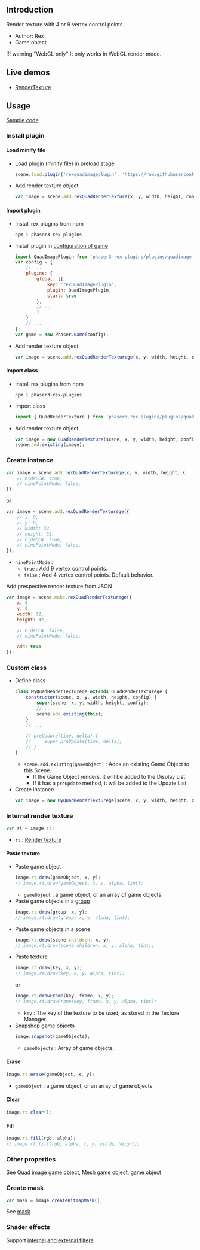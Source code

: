 ## Introduction

Render texture with 4 or 9 vertex control points.

- Author: Rex
- Game object

!!! warning "WebGL only"
    It only works in WebGL render mode.

## Live demos

- [RenderTexture](https://codepen.io/rexrainbow/pen/ZEJNLNq)

## Usage

[Sample code](https://github.com/rexrainbow/phaser3-rex-notes/tree/master/examples/quad-render-texture)

### Install plugin

#### Load minify file

- Load plugin (minify file) in preload stage
    ```javascript
    scene.load.plugin('rexquadimageplugin', 'https://raw.githubusercontent.com/rexrainbow/phaser3-rex-notes/master/dist/rexquadimageplugin.min.js', true);
    ```
- Add render texture object
    ```javascript
    var image = scene.add.rexQuadRenderTexture(x, y, width, height, config);
    ```

#### Import plugin

- Install rex plugins from npm
    ```
    npm i phaser3-rex-plugins
    ```
- Install plugin in [configuration of game](game.md#configuration)
    ```javascript
    import QuadImagePlugin from 'phaser3-rex-plugins/plugins/quadimage-plugin.js';
    var config = {
        // ...
        plugins: {
            global: [{
                key: 'rexQuadImagePlugin',
                plugin: QuadImagePlugin,
                start: true
            },
            // ...
            ]
        }
        // ...
    };
    var game = new Phaser.Game(config);
    ```
- Add render texture object
    ```javascript
    var image = scene.add.rexQuadRenderTexturege(x, y, width, height, config);
    ```

#### Import class

- Install rex plugins from npm
    ```
    npm i phaser3-rex-plugins
    ```
- Import class
    ```javascript
    import { QuadRenderTexture } from 'phaser3-rex-plugins/plugins/quadimage.js';
    ```
- Add render texture object
    ```javascript
    var image = new QuadRenderTexture(scene, x, y, width, height, config);
    scene.add.existing(image);
    ```

### Create instance

```javascript
var image = scene.add.rexQuadRenderTexturege(x, y, width, height, {
    // hideCCW: true,
    // ninePointMode: false,
});
```

or

```javascript
var image = scene.add.rexQuadRenderTexturege({
    // x: 0,
    // y: 0,
    // width: 32,
    // height: 32,
    // hideCCW: true,
    // ninePointMode: false,
});
```

- `ninePointMode` :
    - `true` : Add 9 vertex control points.
    - `false` : Add 4 vertex control points. Default behavior.

Add prespective render texture from JSON

```javascript
var image = scene.make.rexQuadRenderTexturege({
    x: 0,
    y: 0,    
    width: 32,
    height: 32,

    // hideCCW: false,
    // ninePointMode: false,

    add: true
});
```

### Custom class

- Define class
    ```javascript
    class MyQuadRenderTexturege extends QuadRenderTexturege {
        constructor(scene, x, y, width, height, config) {
            super(scene, x, y, width, height, config);
            // ...
            scene.add.existing(this);
        }
        // ...

        // preUpdate(time, delta) {
        //     super.preUpdate(time, delta);
        // }
    }
    ```
    - `scene.add.existing(gameObject)` : Adds an existing Game Object to this Scene.
        - If the Game Object renders, it will be added to the Display List.
        - If it has a `preUpdate` method, it will be added to the Update List.
- Create instance
    ```javascript
    var image = new MyQuadRenderTexturege(scene, x, y, width, height, config);
    ```

### Internal render texture

```javascript
var rt = image.rt;
```

- `rt` : [Render texture](rendertexture.md)

#### Paste texture

- Paste game object
    ```javascript
    image.rt.draw(gameObject, x, y);
    // image.rt.draw(gameObject, x, y, alpha, tint);
    ```
   - `gameObject` : a game object, or an array of game objects
- Paste game objects in a [group](group.md)
    ```javascript
    image.rt.draw(group, x, y);
    // image.rt.draw(group, x, y, alpha, tint);
    ```
- Paste game objects in a scene
    ```javascript
    image.rt.draw(scene.children, x, y);
    // image.rt.draw(scene.children, x, y, alpha, tint);
    ```
- Paste texture
    ```javascript
    image.rt.draw(key, x, y);
    // image.rt.draw(key, x, y, alpha, tint);
    ```
    or
    ```javascript
    image.rt.drawFrame(key, frame, x, y);
    // image.rt.drawFrame(key, frame, x, y, alpha, tint);
    ```
    - `key` : The key of the texture to be used, as stored in the Texture Manager.
- Snapshop game objects
    ```javascript
    image.snapshot(gameObjects);
    ```
    - `gameObjects` : Array of game objects.

#### Erase

```javascript
image.rt.erase(gameObject, x, y);
```

- `gameObject` : a game object, or an array of game objects

#### Clear

```javascript
image.rt.clear();
```

#### Fill

```javascript
image.rt.fill(rgb, alpha);
// image.rt.fill(rgb, alpha, x, y, width, height);
```

### Other properties

See [Quad image game object](quad-image.md), [Mesh game object](mesh.md), [game object](gameobject.md)

### Create mask

```javascript
var mask = image.createBitmapMask();
```

See [mask](mask.md)

### Shader effects

Support [internal and external filters](shader-builtin.md)
